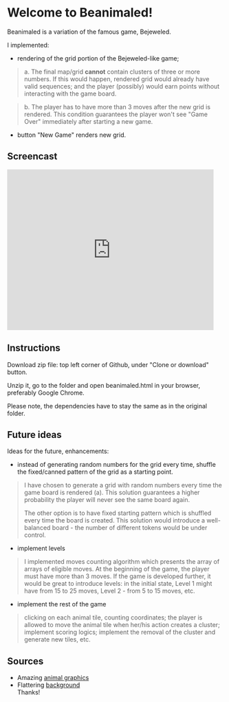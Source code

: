 
# Welcome to Beanimaled!  
  
Beanimaled is a variation of the famous game, Bejeweled.
  
I implemented:  
- rendering of the grid portion of the Bejeweled-like game;  
> a. The final map/grid **cannot** contain clusters of three or more numbers. If this would happen, rendered grid would already have valid sequences; and the player (possibly) would earn points without interacting with the game board.  
  
>b. The player has to have more than 3 moves after the new grid is rendered. This condition guarantees the player won't see "Game Over" immediately after starting a new game.  
  
- button "New Game" renders new grid.  
  
## Screencast  
  
<iframe src="https://giphy.com/embed/fxHL8QoLL24YFbYqmz" width="480" height="374" frameBorder="0" class="giphy-embed" allowFullScreen></iframe>  
  
## Instructions  
  
Download zip file: top left corner of Github, under "Clone or download" button.  
  
Unzip it, go to the folder and open beanimaled.html in your browser, preferably Google Chrome.  
  
Please note, the dependencies have to stay the same as in the original folder.  
  
  
## Future ideas  
  
Ideas for the future, enhancements:  
- instead of generating random numbers for the grid every time, shuffle the fixed/canned pattern of the grid as a starting point.
> I have chosen to generate a grid with random numbers every time the game board is rendered (a). This solution guarantees a higher probability the player will never see the same board again.
> 
> The other option is to have fixed starting pattern which is shuffled every time the board is created.  This solution would introduce a well-balanced board - the number of different tokens would be under control. 
- implement levels  
> I implemented moves counting algorithm which presents the array of arrays of eligible moves. At the beginning of the game, the player must have more than 3 moves. If the game is developed further, it would be great to introduce levels: in the initial state, Level 1 might have from 15 to 25 moves, Level 2 - from 5 to 15 moves, etc.  
- implement the rest of the game  
> clicking on each animal tile, counting coordinates; the player is allowed to move the animal tile when her/his action creates a cluster; implement scoring logics; implement the removal of the cluster and generate new tiles, etc.  
  
## Sources  
- Amazing [animal graphics](https://www.kenney.nl/assets/animal-pac)  
- Flattering [background](https://swapnilrane24.itch.io/nature-background?download)  
Thanks!  